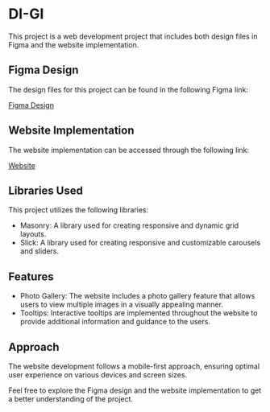 # DI-GI

This project is a web development project that includes both design files in Figma and the website implementation.

## Figma Design

The design files for this project can be found in the following Figma link:

[Figma Design](https://www.figma.com/file/yLB0Z68RI4i7UEmiTKJ2XB/mob-first?node-id=0%3A903&mode=dev)

## Website Implementation

The website implementation can be accessed through the following link:

[Website](https://digiagency.netlify.app/)

## Libraries Used

This project utilizes the following libraries:

- Masonry: A library used for creating responsive and dynamic grid layouts.
- Slick: A library used for creating responsive and customizable carousels and sliders.

## Features

- Photo Gallery: The website includes a photo gallery feature that allows users to view multiple images in a visually appealing manner.
- Tooltips: Interactive tooltips are implemented throughout the website to provide additional information and guidance to the users.

## Approach

The website development follows a mobile-first approach, ensuring optimal user experience on various devices and screen sizes.

Feel free to explore the Figma design and the website implementation to get a better understanding of the project.
